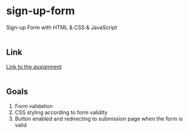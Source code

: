 # sign-up-form
Sign-up Form with HTML &amp; CSS &amp; JavaScript<br>
<br>
## Link

[Link to the assignment](https://www.theodinproject.com/lessons/node-path-intermediate-html-and-css-sign-up-form) <br>
<br>

## Goals

1. Form validation<br>
2. CSS styling according to form validity<br>
3. Button enabled and redirecting to submission page when the form is valid<br>
<br>


